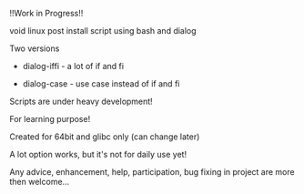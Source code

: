 !!Work in Progress!!

void linux post install script using bash and dialog

Two versions

- dialog-iffi - a lot of if and fi

- dialog-case - use case instead of if and fi

Scripts are under heavy development!

For learning purpose!

Created for 64bit and glibc only (can change later)

A lot option works, but it's not for daily use yet!

Any advice, enhancement, help, participation, bug fixing in project are more then welcome...
